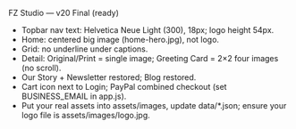 FZ Studio — v20 Final (ready)
- Topbar nav text: Helvetica Neue Light (300), 18px; logo height 54px.
- Home: centered big image (home-hero.jpg), not logo.
- Grid: no underline under captions.
- Detail: Original/Print = single image; Greeting Card = 2×2 four images (no scroll).
- Our Story + Newsletter restored; Blog restored.
- Cart icon next to Login; PayPal combined checkout (set BUSINESS_EMAIL in app.js).
- Put your real assets into assets/images, update data/*.json; ensure your logo file is assets/images/logo.jpg.
